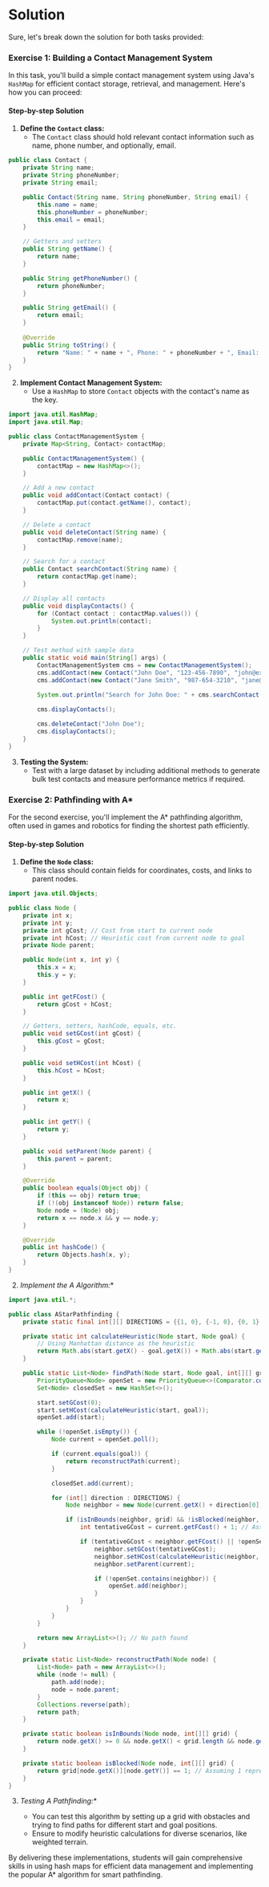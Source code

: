 # Solution

Sure, let's break down the solution for both tasks provided:

### Exercise 1: Building a Contact Management System

In this task, you'll build a simple contact management system using Java's `HashMap` for efficient contact storage, retrieval, and management. Here's how you can proceed:

#### Step-by-step Solution

1. **Define the `Contact` class:**
   - The `Contact` class should hold relevant contact information such as name, phone number, and optionally, email.

```java
public class Contact {
    private String name;
    private String phoneNumber;
    private String email;

    public Contact(String name, String phoneNumber, String email) {
        this.name = name;
        this.phoneNumber = phoneNumber;
        this.email = email;
    }

    // Getters and setters
    public String getName() {
        return name;
    }

    public String getPhoneNumber() {
        return phoneNumber;
    }

    public String getEmail() {
        return email;
    }
    
    @Override
    public String toString() {
        return "Name: " + name + ", Phone: " + phoneNumber + ", Email: " + email;
    }
}
```

2. **Implement Contact Management System:**
   - Use a `HashMap` to store `Contact` objects with the contact's name as the key.

```java
import java.util.HashMap;
import java.util.Map;

public class ContactManagementSystem {
    private Map<String, Contact> contactMap;

    public ContactManagementSystem() {
        contactMap = new HashMap<>();
    }

    // Add a new contact
    public void addContact(Contact contact) {
        contactMap.put(contact.getName(), contact);
    }

    // Delete a contact
    public void deleteContact(String name) {
        contactMap.remove(name);
    }

    // Search for a contact
    public Contact searchContact(String name) {
        return contactMap.get(name);
    }

    // Display all contacts
    public void displayContacts() {
        for (Contact contact : contactMap.values()) {
            System.out.println(contact);
        }
    }

    // Test method with sample data
    public static void main(String[] args) {
        ContactManagementSystem cms = new ContactManagementSystem();
        cms.addContact(new Contact("John Doe", "123-456-7890", "john@example.com"));
        cms.addContact(new Contact("Jane Smith", "987-654-3210", "jane@example.com"));

        System.out.println("Search for John Doe: " + cms.searchContact("John Doe"));
        
        cms.displayContacts();

        cms.deleteContact("John Doe");
        cms.displayContacts();
    }
}
```

3. **Testing the System:**
   - Test with a large dataset by including additional methods to generate bulk test contacts and measure performance metrics if required.

### Exercise 2: Pathfinding with A*

For the second exercise, you'll implement the A* pathfinding algorithm, often used in games and robotics for finding the shortest path efficiently.

#### Step-by-step Solution

1. **Define the `Node` class:**
   - This class should contain fields for coordinates, costs, and links to parent nodes.

```java
import java.util.Objects;

public class Node {
    private int x;
    private int y;
    private int gCost; // Cost from start to current node
    private int hCost; // Heuristic cost from current node to goal
    private Node parent;

    public Node(int x, int y) {
        this.x = x;
        this.y = y;
    }

    public int getFCost() {
        return gCost + hCost;
    }

    // Getters, setters, hashCode, equals, etc.
    public void setGCost(int gCost) {
        this.gCost = gCost;
    }

    public void setHCost(int hCost) {
        this.hCost = hCost;
    }

    public int getX() {
        return x;
    }

    public int getY() {
        return y;
    }

    public void setParent(Node parent) {
        this.parent = parent;
    }

    @Override
    public boolean equals(Object obj) {
        if (this == obj) return true;
        if (!(obj instanceof Node)) return false;
        Node node = (Node) obj;
        return x == node.x && y == node.y;
    }

    @Override
    public int hashCode() {
        return Objects.hash(x, y);
    }
}
```

2. **Implement the A* Algorithm:**

```java
import java.util.*;

public class AStarPathfinding {
    private static final int[][] DIRECTIONS = {{1, 0}, {-1, 0}, {0, 1}, {0, -1}};

    private static int calculateHeuristic(Node start, Node goal) {
        // Using Manhattan distance as the heuristic
        return Math.abs(start.getX() - goal.getX()) + Math.abs(start.getY() - goal.getY());
    }

    public static List<Node> findPath(Node start, Node goal, int[][] grid) {
        PriorityQueue<Node> openSet = new PriorityQueue<>(Comparator.comparingInt(Node::getFCost));
        Set<Node> closedSet = new HashSet<>();

        start.setGCost(0);
        start.setHCost(calculateHeuristic(start, goal));
        openSet.add(start);

        while (!openSet.isEmpty()) {
            Node current = openSet.poll();

            if (current.equals(goal)) {
                return reconstructPath(current);
            }

            closedSet.add(current);

            for (int[] direction : DIRECTIONS) {
                Node neighbor = new Node(current.getX() + direction[0], current.getY() + direction[1]);

                if (isInBounds(neighbor, grid) && !isBlocked(neighbor, grid) && !closedSet.contains(neighbor)) {
                    int tentativeGCost = current.getFCost() + 1; // Assume each move costs 1

                    if (tentativeGCost < neighbor.getFCost() || !openSet.contains(neighbor)) {
                        neighbor.setGCost(tentativeGCost);
                        neighbor.setHCost(calculateHeuristic(neighbor, goal));
                        neighbor.setParent(current);

                        if (!openSet.contains(neighbor)) {
                            openSet.add(neighbor);
                        }
                    }
                }
            }
        }

        return new ArrayList<>(); // No path found
    }

    private static List<Node> reconstructPath(Node node) {
        List<Node> path = new ArrayList<>();
        while (node != null) {
            path.add(node);
            node = node.parent;
        }
        Collections.reverse(path);
        return path;
    }

    private static boolean isInBounds(Node node, int[][] grid) {
        return node.getX() >= 0 && node.getX() < grid.length && node.getY() >= 0 && node.getY() < grid[0].length;
    }

    private static boolean isBlocked(Node node, int[][] grid) {
        return grid[node.getX()][node.getY()] == 1; // Assuming 1 represents an obstacle
    }
}
```

3. **Testing A* Pathfinding:**

   - You can test this algorithm by setting up a grid with obstacles and trying to find paths for different start and goal positions.
   - Ensure to modify heuristic calculations for diverse scenarios, like weighted terrain.

By delivering these implementations, students will gain comprehensive skills in using hash maps for efficient data management and implementing the popular A* algorithm for smart pathfinding.